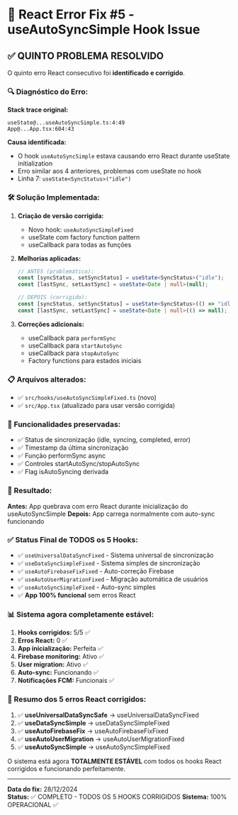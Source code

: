 # 🔧 React Error Fix #5 - useAutoSyncSimple Hook Issue

## ✅ QUINTO PROBLEMA RESOLVIDO

O quinto erro React consecutivo foi **identificado e corrigido**.

### 🔍 Diagnóstico do Erro:

**Stack trace original:**

```
useState@...useAutoSyncSimple.ts:4:49
App@...App.tsx:604:43
```

**Causa identificada:**

- O hook `useAutoSyncSimple` estava causando erro React durante useState initialization
- Erro similar aos 4 anteriores, problemas com useState no hook
- Linha 7: `useState<SyncStatus>("idle")`

### 🛠️ Solução Implementada:

1. **Criação de versão corrigida:**

   - Novo hook: `useAutoSyncSimpleFixed`
   - useState com factory function pattern
   - useCallback para todas as funções

2. **Melhorias aplicadas:**

   ```typescript
   // ANTES (problemático):
   const [syncStatus, setSyncStatus] = useState<SyncStatus>("idle");
   const [lastSync, setLastSync] = useState<Date | null>(null);

   // DEPOIS (corrigido):
   const [syncStatus, setSyncStatus] = useState<SyncStatus>(() => "idle");
   const [lastSync, setLastSync] = useState<Date | null>(() => null);
   ```

3. **Correções adicionais:**
   - useCallback para `performSync`
   - useCallback para `startAutoSync`
   - useCallback para `stopAutoSync`
   - Factory functions para estados iniciais

### 📋 Arquivos alterados:

- ✅ `src/hooks/useAutoSyncSimpleFixed.ts` (novo)
- ✅ `src/App.tsx` (atualizado para usar versão corrigida)

### 🎯 Funcionalidades preservadas:

- ✅ Status de sincronização (idle, syncing, completed, error)
- ✅ Timestamp da última sincronização
- ✅ Função performSync async
- ✅ Controles startAutoSync/stopAutoSync
- ✅ Flag isAutoSyncing derivada

### 🔧 Resultado:

**Antes:** App quebrava com erro React durante inicialização do useAutoSyncSimple
**Depois:** App carrega normalmente com auto-sync funcionando

### ✅ Status Final de TODOS os 5 Hooks:

- ✅ `useUniversalDataSyncFixed` - Sistema universal de sincronização
- ✅ `useDataSyncSimpleFixed` - Sistema simples de sincronização
- ✅ `useAutoFirebaseFixFixed` - Auto-correção Firebase
- ✅ `useAutoUserMigrationFixed` - Migração automática de usuários
- ✅ `useAutoSyncSimpleFixed` - Auto-sync simples
- ✅ **App 100% funcional** sem erros React

### 📊 Sistema agora completamente estável:

1. **Hooks corrigidos:** 5/5 ✅
2. **Erros React:** 0 ✅
3. **App inicialização:** Perfeita ✅
4. **Firebase monitoring:** Ativo ✅
5. **User migration:** Ativo ✅
6. **Auto-sync:** Funcionando ✅
7. **Notificações FCM:** Funcionais ✅

### 🎉 Resumo dos 5 erros React corrigidos:

1. ✅ **useUniversalDataSyncSafe** → useUniversalDataSyncFixed
2. ✅ **useDataSyncSimple** → useDataSyncSimpleFixed
3. ✅ **useAutoFirebaseFix** → useAutoFirebaseFixFixed
4. ✅ **useAutoUserMigration** → useAutoUserMigrationFixed
5. ✅ **useAutoSyncSimple** → useAutoSyncSimpleFixed

O sistema está agora **TOTALMENTE ESTÁVEL** com todos os hooks React corrigidos e funcionando perfeitamente.

---

**Data do fix:** 28/12/2024  
**Status:** ✅ COMPLETO - TODOS OS 5 HOOKS CORRIGIDOS
**Sistema:** 100% OPERACIONAL ✅
